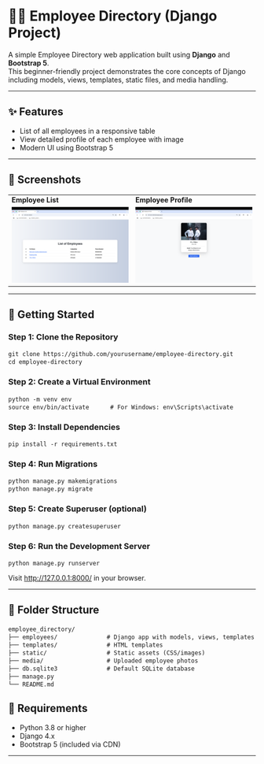 <h1>🧑‍💼 Employee Directory (Django Project)</h1>

<p>A simple Employee Directory web application built using <strong>Django</strong> and <strong>Bootstrap 5</strong>.<br>
This beginner-friendly project demonstrates the core concepts of Django including models, views, templates, static files, and media handling.</p>

<hr>

<h2>✨ Features</h2>
<ul>
  <li>List of all employees in a responsive table</li>
  <li>View detailed profile of each employee with image</li>
  <li>Modern UI using Bootstrap 5</li>
</ul>

<hr>

<h2>📸 Screenshots</h2>
<table>
<tr>
  <td><strong>Employee List</strong></td>
  <td><strong>Employee Profile</strong></td>
</tr>
<tr>
  <td><img src="Screenshot/Screenshot1.png" width="400"/></td>
  <td><img src="Screenshot/Screenshot2.png" width="400"/></td>
</tr>
</table>

<hr>

<h2>🚀 Getting Started</h2>

<h3>Step 1: Clone the Repository</h3>
<pre><code>git clone https://github.com/yourusername/employee-directory.git
cd employee-directory
</code></pre>

<h3>Step 2: Create a Virtual Environment</h3>
<pre><code>python -m venv env
source env/bin/activate      # For Windows: env\Scripts\activate
</code></pre>

<h3>Step 3: Install Dependencies</h3>
<pre><code>pip install -r requirements.txt
</code></pre>

<h3>Step 4: Run Migrations</h3>
<pre><code>python manage.py makemigrations
python manage.py migrate
</code></pre>

<h3>Step 5: Create Superuser (optional)</h3>
<pre><code>python manage.py createsuperuser
</code></pre>

<h3>Step 6: Run the Development Server</h3>
<pre><code>python manage.py runserver
</code></pre>

<p>Visit <a href="http://127.0.0.1:8000/">http://127.0.0.1:8000/</a> in your browser.</p>

<hr>

<h2>📁 Folder Structure</h2>

<pre><code>employee_directory/
├── employees/              # Django app with models, views, templates
├── templates/              # HTML templates
├── static/                 # Static assets (CSS/images)
├── media/                  # Uploaded employee photos
├── db.sqlite3              # Default SQLite database
├── manage.py
└── README.md
</code></pre>

<h2>📌 Requirements</h2>
<ul>
  <li>Python 3.8 or higher</li>
  <li>Django 4.x</li>
  <li>Bootstrap 5 (included via CDN)</li>
</ul>

<hr>
